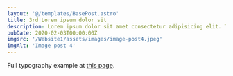 ```yaml
---
layout: '@/templates/BasePost.astro'
title: 3rd Lorem ipsum dolor sit
description: Lorem ipsum dolor sit amet consectetur adipisicing elit. Tenetur vero esse non molestias eos excepturi.
pubDate: 2020-02-03T00:00:00Z
imgsrc: '/Website1/assets/images/image-post4.jpeg'
imgAlt: 'Image post 4'
---
```


Full typography example at [this page](./sixth-post).
